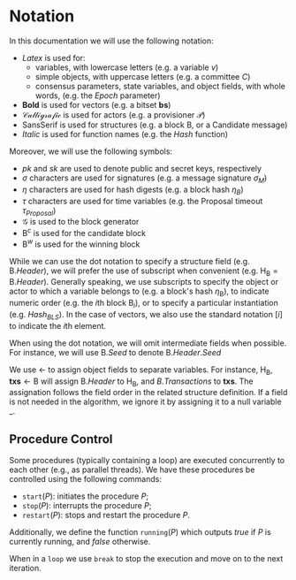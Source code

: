 # Notation
<!-- TODO: replace \mathsf for `` so structure names can be embedded in links -->
In this documentation we will use the following notation:

- $Latex$ is used for:
  - variables, with lowercase letters (e.g. a variable $v$)
  - simple objects, with uppercase letters (e.g. a committee $C$)
  - consensus parameters, state variables, and object fields, with whole words, (e.g. the $Epoch$ parameter)
- $\boldsymbol{Bold}$ is used for vectors (e.g. a bitset $\boldsymbol{bs}$)
- $\mathcal{Calligrafic}$ is used for actors (e.g. a provisioner $\mathcal{P}$)
- $\mathsf{Sans Serif}$ is used for structures (e.g. a block $\mathsf{B}$, or a $\mathsf{Candidate}$ message)
- *Italic* is used for function names (e.g. the *Hash* function)

Moreover, we will use the following symbols:
- $pk$ and $sk$ are used to denote public and secret keys, respectively
- $\sigma$ characters are used for signatures (e.g. a message signature $\sigma_{M}$)
- $\eta$ characters are used for hash digests (e.g. a block hash $\eta_B$)
- $\tau$ characters are used for time variables (e.g. the Proposal timeout $\tau_{Proposal}$)
- $\mathcal{G}$ is used to the block generator
- $\mathsf{B}^c$ is used for the candidate block
- $\mathsf{B}^w$ is used for the winning block

While we can use the dot notation to specify a structure field (e.g. $\mathsf{B}.Header$), we will prefer the use of subscript when convenient (e.g. $\mathsf{H_B} = \mathsf{B}.Header$). Generally speaking, we use subscripts to specify the object or actor to which a variable belongs to (e.g. a block's hash $\eta_\mathsf{B}$), to indicate numeric order (e.g. the $i\text{th}$ block $`\mathsf{B}_i`$), or to specify a particular instantiation (e.g. *Hash*$`_{BLS}`$). In the case of vectors, we also use the standard notation $[i]$ to indicate the $i\text{th}$ element.

When using the dot notation, we will omit intermediate fields when possible. For instance, we will use $\mathsf{B}.Seed$ to denote $\mathsf{B}.Header.Seed$

We use $\leftarrow$ to assign object fields to separate variables. For instance, $\mathsf{H_B}, \boldsymbol{txs} \leftarrow \mathsf{B}$ will assign $\mathsf{B}.Header$ to $\mathsf{H_B}$, and $B.Transactions$ to $\boldsymbol{txs}$. The assignation follows the field order in the related structure definition. If a field is not needed in the algorithm, we ignore it by assigning it to a null variable $`\_`$.

## Procedure Control
Some procedures (typically containing a loop) are executed concurrently to each other (e.g., as parallel threads). We have these procedures be controlled using the following commands:
- $\texttt{start}(P)$: initiates the procedure $P$;
- $\texttt{stop}(P)$: interrupts the procedure $P$;
- $\texttt{restart}(P)$: stops and restart the procedure $P$.

Additionally, we define the function $\texttt{running}(P)$ which outputs $true$ if $P$ is currently running, and $false$ otherwise.

When in a $\texttt{loop}$ we use $\texttt{break}$ to stop the execution and move on to the next iteration.
